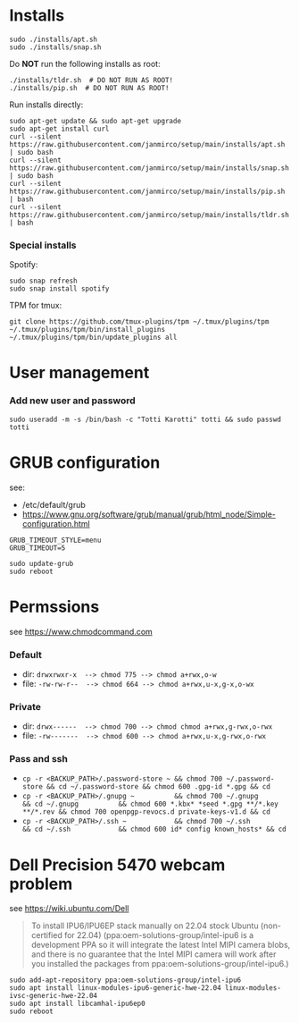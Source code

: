 Installs
================================================================================

```
sudo ./installs/apt.sh
sudo ./installs/snap.sh
```

Do **NOT** run the following installs as root:

```
./installs/tldr.sh  # DO NOT RUN AS ROOT!
./installs/pip.sh  # DO NOT RUN AS ROOT!
```

Run installs directly:

```
sudo apt-get update && sudo apt-get upgrade
sudo apt-get install curl
curl --silent https://raw.githubusercontent.com/janmirco/setup/main/installs/apt.sh | sudo bash
curl --silent https://raw.githubusercontent.com/janmirco/setup/main/installs/snap.sh | sudo bash
curl --silent https://raw.githubusercontent.com/janmirco/setup/main/installs/pip.sh | bash
curl --silent https://raw.githubusercontent.com/janmirco/setup/main/installs/tldr.sh | bash
```


### Special installs

Spotify:

```
sudo snap refresh
sudo snap install spotify
```

TPM for tmux:

```
git clone https://github.com/tmux-plugins/tpm ~/.tmux/plugins/tpm
~/.tmux/plugins/tpm/bin/install_plugins
~/.tmux/plugins/tpm/bin/update_plugins all
```



User management
================================================================================

### Add new user and password

```
sudo useradd -m -s /bin/bash -c "Totti Karotti" totti && sudo passwd totti
```



GRUB configuration
================================================================================

see:
* /etc/default/grub
* https://www.gnu.org/software/grub/manual/grub/html_node/Simple-configuration.html

```
GRUB_TIMEOUT_STYLE=menu
GRUB_TIMEOUT=5
```

```
sudo update-grub
sudo reboot
```



Permssions
================================================================================

see https://www.chmodcommand.com


### Default

* dir:  `drwxrwxr-x  --> chmod 775 --> chmod a+rwx,o-w`
* file: `-rw-rw-r--  --> chmod 664 --> chmod a+rwx,u-x,g-x,o-wx`


### Private

* dir:  `drwx------  --> chmod 700 --> chmod chmod a+rwx,g-rwx,o-rwx`
* file: `-rw-------  --> chmod 600 --> chmod a+rwx,u-x,g-rwx,o-rwx`


### Pass and ssh

* `cp -r <BACKUP_PATH>/.password-store ~ && chmod 700 ~/.password-store && cd ~/.password-store && chmod 600 .gpg-id *.gpg && cd`
* `cp -r <BACKUP_PATH>/.gnupg ~          && chmod 700 ~/.gnupg          && cd ~/.gnupg          && chmod 600 *.kbx* *seed *.gpg **/*.key **/*.rev && chmod 700 openpgp-revocs.d private-keys-v1.d && cd`
* `cp -r <BACKUP_PATH>/.ssh ~            && chmod 700 ~/.ssh            && cd ~/.ssh            && chmod 600 id* config known_hosts* && cd`



Dell Precision 5470 webcam problem
================================================================================

see https://wiki.ubuntu.com/Dell

> To install IPU6/IPU6EP stack manually on 22.04 stock Ubuntu (non-certified
> for 22.04) (ppa:oem-solutions-group/intel-ipu6 is a development PPA so it
> will integrate the latest Intel MIPI camera blobs, and there is no guarantee
> that the Intel MIPI camera will work after you installed the packages from
> ppa:oem-solutions-group/intel-ipu6.)

```
sudo add-apt-repository ppa:oem-solutions-group/intel-ipu6
sudo apt install linux-modules-ipu6-generic-hwe-22.04 linux-modules-ivsc-generic-hwe-22.04
sudo apt install libcamhal-ipu6ep0
sudo reboot
```
